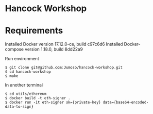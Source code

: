 # Hancock Workshop

# Requirements

Installed Docker version 17.12.0-ce, build c97c6d6
Installed Docker-compose version 1.18.0, build 8dd22a9

Run environment
~~~
$ git clone git@github.com:Jumoso/hancock-workshop.git
$ cd hancock-workshop
$ make
~~~

In another terminal
~~~ 
$ cd utils/ethereum
$ docker build -t eth-signer . 
$ docker run -it eth-signer sk={private-key} data={base64-encoded-data-to-sign}
~~~
